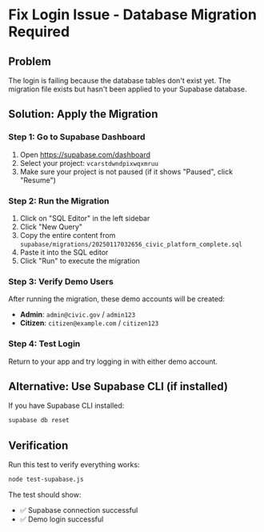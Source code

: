 # Fix Login Issue - Database Migration Required

## Problem
The login is failing because the database tables don't exist yet. The migration file exists but hasn't been applied to your Supabase database.

## Solution: Apply the Migration

### Step 1: Go to Supabase Dashboard
1. Open https://supabase.com/dashboard
2. Select your project: `vcarstdwndpixwqxmruu`
3. Make sure your project is not paused (if it shows "Paused", click "Resume")

### Step 2: Run the Migration
1. Click on "SQL Editor" in the left sidebar
2. Click "New Query"
3. Copy the entire content from `supabase/migrations/20250117032656_civic_platform_complete.sql`
4. Paste it into the SQL editor
5. Click "Run" to execute the migration

### Step 3: Verify Demo Users
After running the migration, these demo accounts will be created:
- **Admin**: `admin@civic.gov` / `admin123`
- **Citizen**: `citizen@example.com` / `citizen123`

### Step 4: Test Login
Return to your app and try logging in with either demo account.

## Alternative: Use Supabase CLI (if installed)
If you have Supabase CLI installed:
```bash
supabase db reset
```

## Verification
Run this test to verify everything works:
```bash
node test-supabase.js
```

The test should show:
- ✅ Supabase connection successful
- ✅ Demo login successful